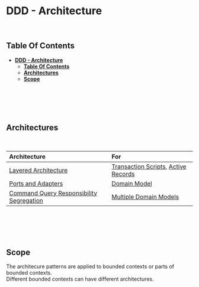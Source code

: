 # **DDD - Architecture**
<br>

## **Table Of Contents**

- [**DDD - Architecture**](#ddd---architecture)
  - [**Table Of Contents**](#table-of-contents)
  - [**Architectures**](#architectures)
  - [**Scope**](#scope)

<br>
<br>
<br>
<br>

## **Architectures**
<br>

|Architecture |For      |
|:------------|:--------|
|[Layered Architecture](../../Architecture/ArchitecturePatterns/layered-architecture.md) |[Transaction Scripts](../tacticalDesign/simpleBusinessLogic/ddd-transaction-script.md), [Active Records](../tacticalDesign/simpleBusinessLogic/ddd-active-record.md) |
|[Ports and Adapters](../../Architecture/ArchitecturePatterns/ports-and-adapters.md) |[Domain Model](../tacticalDesign/complexBusinessLogic/ddd-domain-model.md) |
|[Command Query Responsibility Segregation](../../Architecture/ArchitecturePatterns/command-query-responsibility-segregation.md) |[Multiple Domain Models](../tacticalDesign/complexBusinessLogic/ddd-domain-model.md) |

<br>
<br>
<br>
<br>

## **Scope**

The architecure patterns are applied to bounded contexts or parts of bounded contexts.  
Different bounded contexts can have different architectures.